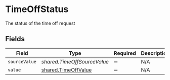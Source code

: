 # TimeOffStatus

The status of the time off request


## Fields

| Field                                                             | Type                                                              | Required                                                          | Description                                                       |
| ----------------------------------------------------------------- | ----------------------------------------------------------------- | ----------------------------------------------------------------- | ----------------------------------------------------------------- |
| `sourceValue`                                                     | *shared.TimeOffSourceValue*                                       | :heavy_minus_sign:                                                | N/A                                                               |
| `value`                                                           | [shared.TimeOffValue](../../../sdk/models/shared/timeoffvalue.md) | :heavy_minus_sign:                                                | N/A                                                               |